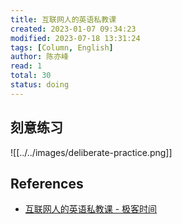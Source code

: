 ```yaml
---
title: 互联网人的英语私教课
created: 2023-01-07 09:34:23
modified: 2023-07-18 13:31:24
tags: [Column, English]
author: 陈亦峰
read: 1
total: 30
status: doing
---
```


## 刻意练习

![[../../images/deliberate-practice.png]]

## References

- [互联网人的英语私教课 - 极客时间](http://localhost/###)
